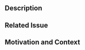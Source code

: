 ## Description

<!--- Describe your changes in detail -->

## Related Issue

<!--- Please link to the issue here -->

## Motivation and Context

<!--- Why is this change required? What problem does it solve? -->
